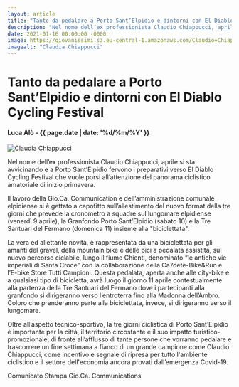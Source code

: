 ```yaml
---
layout: article
title: "Tanto da pedalare a Porto Sant’Elpidio e dintorni con El Diablo Cycling Festival"
description: "Nel nome dell’ex professionista Claudio Chiappucci, aprile si sta avvicinando e a Porto Sant’Elpidio fervono i preparativi verso El Diablo Cycling Festival che vuole porsi all’attenzione del panorama ciclistico amatoriale di inizio primavera."
date: 2021-01-16 00:00:00 -0000
image: https://giovanissimi.s3.eu-central-1.amazonaws.com/Claudio+Chiappucci.jpeg
imagealt: "Claudia Chiappucci"
---
```


# Tanto da pedalare a Porto Sant’Elpidio e dintorni con El Diablo Cycling Festival

#### Luca Alò - {{ page.date | date: '%d/%m/%Y' }}

![Claudia Chiappucci](https://giovanissimi.s3.eu-central-1.amazonaws.com/Claudio+Chiappucci.jpeg)

Nel nome dell’ex professionista Claudio Chiappucci, aprile si sta avvicinando e a Porto Sant’Elpidio fervono i preparativi verso El Diablo Cycling Festival che vuole porsi all’attenzione del panorama ciclistico amatoriale di inizio primavera.

Il lavoro della Gio.Ca. Communication e dell’amministrazione comunale elpidiense si è gettato a capofitto sull’allestimento del nuovo format della tre giorni che prevede la cronometro a squadre sul lungomare elpidiense (venerdì 9 aprile), la Granfondo Porto Sant’Elpidio (sabato 10) e la Tre Santuari del Fermano (domenica 11) insieme alla "biciclettata".

La vera ed allettante novità, è rappresentata da una biciclettata per gli amanti del gravel, della mountain bike e delle bici a pedalata assistita, sul nuovo percorso ciclabile, lungo il fiume Chienti, denominato “le antiche vie imperiali di Santa Croce” con la collaborazione della Ca7dete-Bike&Run e l’E-bike Store Tutti Campioni. Questa pedalata, aperta anche alle city-bike e a qualsiasi tipo di bicicletta, avrà luogo il giorno 11 aprile contestualmente alla partenza della Tre Santuari del Fermano dove i partecipanti alla granfondo si dirigeranno verso l’entroterra fino alla Madonna dell’Ambro. Coloro che prenderanno parte alla biciclettata, invece, si dirigeranno verso il lungomare.

Oltre all’aspetto tecnico-sportivo, la tre giorni ciclistica di Porto Sant’Elpidio è importante per la città, il territorio circostante e il suo impatto turistico-promozionale, di fronte all’afflusso di tante persone che vorranno pedalare e trascorrere un fine settimana a fianco di un grande campione come Claudio Chiappucci, come incentivo e segnale di ripresa per tutto l'ambiente ciclistico e il settore dell'economia ancora provati dall’emergenza Covid-19.

Comunicato Stampa Gio.Ca. Communications